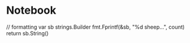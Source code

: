 # Notebook

// formatting
var sb strings.Builder
fmt.Fprintf(&sb, "%d sheep...", count)
return sb.String()
